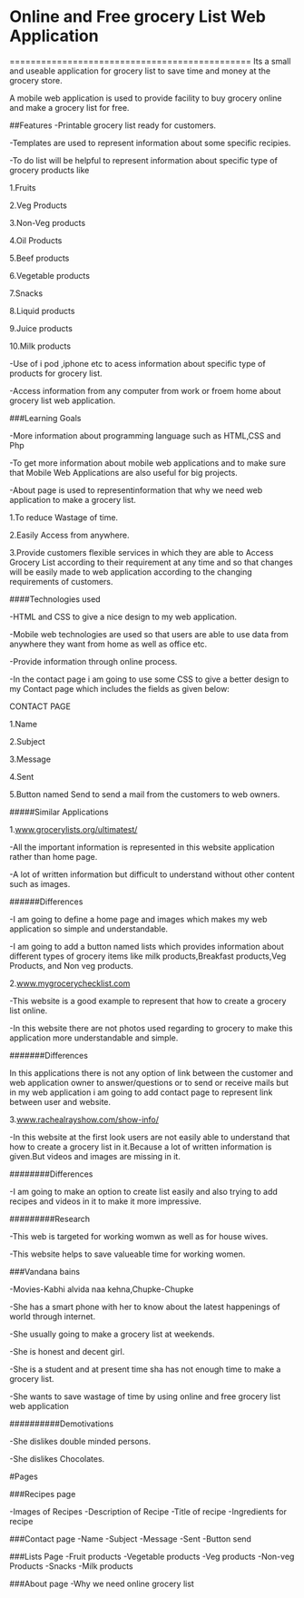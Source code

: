 # Online and Free grocery List Web Application
==============================================
Its a small and useable application for grocery list to save time and money at the grocery store.

A mobile web application is used to provide facility to buy grocery online and make a grocery list for free.

##Features
-Printable grocery list ready for customers.

-Templates are used to represent information about some specific recipies.

-To do list will be helpful to represent information about specific type of grocery products like

1.Fruits

2.Veg Products

3.Non-Veg products

4.Oil Products

5.Beef products

6.Vegetable products

7.Snacks

8.Liquid products

9.Juice products

10.Milk products

-Use of i pod ,iphone etc to acess information about specific type of products for grocery list.

-Access information from any computer from work or froem home about grocery list web application.

###Learning Goals

-More information about programming language such as HTML,CSS and Php

-To get more information about mobile web applications and to make sure that Mobile Web Applications are also useful for big projects.

-About page is used to representinformation that why we need web application to make a grocery list.

1.To reduce Wastage of time.

2.Easily Access from anywhere.

3.Provide customers flexible services in which they are able to Access Grocery List according to their requirement at any time and so that changes will be easily made to web application according to the changing requirements of customers.

####Technologies used

-HTML and CSS to give a nice design to my web application.

-Mobile web technologies are used so that users are able to use data from anywhere they want from home as well as office etc.

-Provide information through online process.

-In the contact page i am going to use some CSS to give a better design to my Contact page which includes the fields as given below:

CONTACT PAGE

1.Name

2.Subject

3.Message

4.Sent

5.Button named Send to send a mail from the customers to web owners.

#####Similar Applications

1.www.grocerylists.org/ultimatest/

-All the important information is represented in this website application rather than home page.

-A lot of written information but difficult to understand without other content such as images.

######Differences

-I am going to define a home page and images which makes my web application so simple and understandable.

-I am going to add a button named lists which provides information about different types of grocery items like milk products,Breakfast  products,Veg Products, and Non veg products.

2.www.mygrocerychecklist.com

-This website is a good example to represent that how to create a grocery list online.

-In this website there are not photos used regarding to grocery to make this application more understandable and simple.

#######Differences

In this applications there is not any option of link between the customer and web application owner to answer/questions or to send or receive mails but in my web application i am going to add contact page to represent link between user and website.
 
 3.www.rachealrayshow.com/show-info/
 
 -In this website at the first look users are not easily able to understand that how to create a grocery list in it.Because a lot of written information is given.But videos and images are missing in it.
 
########Differences

-I am going to make an option to create list easily and also trying to add recipes and videos in it to make it more impressive.

#########Research

-This web is targeted for working womwn as well as for house wives.

-This website helps to save valueable time for working women.


###Vandana bains

-Movies-Kabhi alvida naa kehna,Chupke-Chupke

-She has a smart phone with her to know about the latest happenings of world through internet.

-She usually going to make a grocery list at weekends.

-She is honest and decent girl.

-She is a student and at present time sha has not enough time to make a grocery list.

-She wants to save wastage of time by using online and free grocery list web application


##########Demotivations

-She dislikes double minded persons.

-She dislikes Chocolates.

#Pages 

###Recipes page

-Images of Recipes
-Description of Recipe
-Title of recipe
-Ingredients for recipe

###Contact page
-Name
-Subject
-Message
-Sent
-Button send

###Lists Page
-Fruit products
-Vegetable products
-Veg products 
-Non-veg Products
-Snacks
-Milk products

###About page
-Why we need online grocery list




